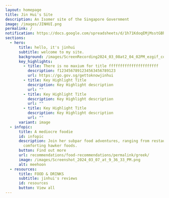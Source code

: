 ```yaml
---
layout: homepage
title: Jin Hui's Site
description: An Isomer site of the Singapore Government
image: /images/JINHUI.png
permalink: /
notification: https://docs.google.com/spreadsheets/d/1h71KdoqEMjMsstGBh9jFO21_aek_IJ-N3e0NR7VtJLY/edit#gid=0
sections:
  - hero:
      title: hello, it's jinhui
      subtitle: welcome to my site.
      background: /images/ScreenRecording2024_03_08at2_04_02PM_ezgif_com_video_to_gif_converter.gif
      key_highlights:
        - title: There is no maxium for title ffffffffffffffffffffff
          description: f1234567891234563456789123
          url: https://go.gov.sg/gettoknowjinhui
        - title: Key Highlight Title
          description: Key Highlight description
          url: ""
        - title: Key Highlight Title
          description: Key Highlight description
          url: ""
        - title: Key Highlight Title
          description: Key Highlight description
          url: ""
      variant: image
  - infopic:
      title: A mediocre foodie
      id: infopic
      description: Join her subpar food adventures, ranging from restaurants to
        comforting hawker foods.
      button: Find out more
      url: recommendations/food-recommendations/permalink/greek/
      image: /images/Screenshot_2024_03_07_at_9_36_33_PM.png
      alt: meehoon
  - resources:
      title: FOOD & DRINKS
      subtitle: jinhui's reviews
      id: resources
      button: View all
---
```

